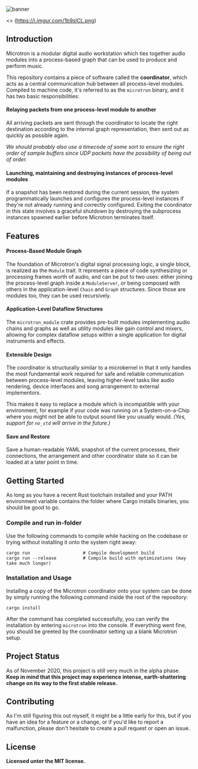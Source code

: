 ![banner](https://i.imgur.com/NyLmOfr.png)

<> (https://i.imgur.com/1b9slCL.png)

## Introduction

Microtron is a modular digital audio workstation which ties together audio modules into a process-based graph that can be used to produce and perform music.

This repository contains a piece of software called the **coordinator**, which acts as a central communication hub between all process-level modules. Compiled to machine code, it's referred to as the `microtron` binary, and it has two basic responsibilities:

#### Relaying packets from one process-level module to another

All arriving packets are sent through the coordinator to locate the right destination according to the internal graph representation, then sent out as quickly as possible again.

*We should probably also use a timecode of some sort to ensure the right order of sample buffers since UDP packets have the possibility of being out of order.*

#### Launching, maintaining and destroying instances of process-level modules

If a snapshot has been restored during the current session, the system programmatically launches and configures the process-level instances if they're not already running and correctly configured. Exiting the coordinator in this state involves a graceful shutdown by destroying the subprocess instances spawned earlier before Microtron terminates itself.

## Features

#### Process-Based Module Graph
The foundation of Microtron's digital signal processing logic, a single block, is realized as the `Module` trait. It represents a piece of code synthesizing or processing frames worth of audio, and can be put to two uses: either joining the process-level graph inside a `ModuleServer`, or being composed with others in the application-level `Chain` and `Graph` structures. Since those are modules too, they can be used recursively.

#### Application-Level Dataflow Structures
The `microtron_module` crate provides pre-built modules implementing audio chains and graphs as well as utility modules like gain control and mixers, allowing for complex dataflow setups within a single application for digital instruments and effects.

#### Extensible Design
The coordinator is structurally similar to a microkernel in that it only handles the most fundamental work required for safe and reliable communication between process-level modules, leaving higher-level tasks like audio rendering, device interfaces and song arrangement to external implementors.

This makes it easy to replace a module which is incompatible with your environment, for example if your code was running on a System-on-a-Chip where you might not be able to output sound like you usually would. *(Yes, support for `no_std` will arrive in the future.)*

#### Save and Restore
Save a human-readable YAML snapshot of the current processes, their connections, the arrangement and other coordinator state so it can be loaded at a later point in time.

## Getting Started
As long as you have a recent Rust toolchain installed and your PATH environment variable contains the folder where Cargo installs binaries, you should be good to go.

### Compile and run in-folder
Use the following commands to compile while hacking on the codebase or trying without installing it onto the system right away:

```
cargo run                    # Compile development build
cargo run --release          # Compile build with optimizations (may take much longer)
```

### Installation and Usage
Installing a copy of the Microtron coordinator onto your system can be done by simply running the following command inside the root of the repository:

```cargo install``` 

After the command has completed successfully, you can verify the installation by entering `microtron` into the console. If everything went fine, you should be greeted by the coordinator setting up a blank Microtron setup.

## Project Status

As of November 2020, this project is still very much in the alpha phase. 
**Keep in mind that this project may experience intense, earth-shattering change on its way to the first stable release.**

## Contributing
As I'm still figuring this out myself, it might be a little early for this, but if you have an idea for a feature or a change, or if you'd like to report a malfunction, please don't hesitate to create a pull request or open an issue.

## License
**Licensed unter the MIT license.**
